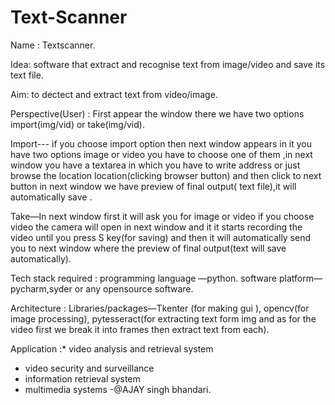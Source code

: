 # Text-Scanner

Name​ : Textscanner. 


 Idea:​ software that extract and recognise text from image/video and save its text file. 
 
 
 Aim:​ to dectect and extract text from video/image. 
 
 
 Perspective(User) ​: First appear the window there we have two options import(img/vid) or take(img/vid).  
 
Import--- if you choose import  option then next window appears in it you have  two options image or video you have to choose one of them ,in next window you have  a textarea in which you have to write address or just browse the location location(clicking browser button) and then click to next button in next window we have preview of final output( text file),it will automatically save . 


Take—In next window first it will ask you for image or video if you choose video the camera will open in next window and it it starts recording the video until you press S key(for saving)  and then it will automatically send you  to next window where the preview of final output(text will save automatically). 


 Tech stack required ​:  programming language —python. software platform—pycharm,syder or any opensource software. 
 
 Architecture​ :  Libraries/packages—Tkenter (for making gui ), opencv(for image processing), pytesseract(for extracting text form img and as for the video first we break it into frames then extract text from each). 
 
 Application ​:* video analysis and retrieval system                     
* video security and surveillance    
* information retrieval system    
* multimedia systems 
 -@AJAY singh bhandari. 
 

